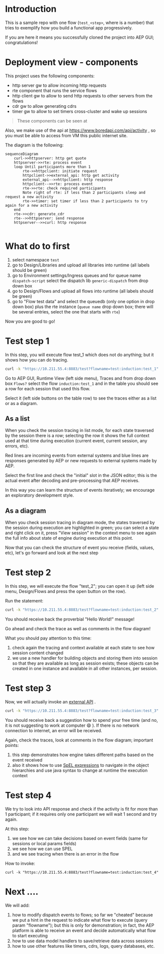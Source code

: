 # Introduction

This is a sample repo with one flow (`test_<step>`, where <step> is a number) that tries to exemplify how you build a functional app progressively. 

If you are here it means you successfully cloned the project into AEP GUI; congratulations!

# Deployment view - components

This project uses the following components:

- http server gw to allow incoming http requests
- rte component that runs the service flows 
- http client gw to allow to send http requests to other servers from the flows 
- cdr gw to allow generating cdrs 
- timer gw to allow to set timers cross-cluster and wake up sessions 

> These components can be seen at 

Also, we make use of the api at https://www.boredapi.com/api/activity , so you must be able to access from VM this public internet site.

The diagram is the following:

```
sequenceDiagram
    curl->>httpserver: http get quote
    httpserver->>rte: process event
    loop Until participants more than 1
        rte->>httpclient: initiate request
        httpclient->>external_api: http get activity
        external_api-->>httpclient: http response
        httpclient-->>rte: process event 
        rte->>rte: check required participants
        Note right of rte: if less than 2 participants sleep and request a new activity
        rte->>timer: set timer if less than 2 participants to try again for a new activity
    end
    rte->>cdr: generate_cdr
    rte-->>httpserver: send response
    httpserver-->>curl: http response


```

# What do to first

1. select namespace `test` 
2. go to Design/Libraries and upload all libraries into runtime (all labels should be green)
3. go to Environment settings/Ingress queues and for queue name `dispatch-script` select the dispatch lib `generic-dispatch` from drop down box
4. go to Design/Flows and upload all flows into runtime (all labels should be green)
5. go to "Flow test data"  and select the queuedb (only one option in drop down box) plus the rte instance (`queue name` drop down box; there will be several entries, select the one that starts with `rte`)

Now you are good to go! 

# Test step 1 

In this step, you will execute flow test_1 which does not do anything; but it shows how you can do tracing. 

```bash
curl -k "https://10.211.55.4:8883/test?flowname=test:induction:test_1"
```

Go to AEP GUI, Runtime View (left side menu), Traces and from drop down box `Flows?` select the flow `induction:test_1` and in the table you should see a row for each session that used this flow. 

Select it (left side buttons on the table row) to see the traces either as a list or as a diagram. 

## As a list

When you check the session tracing in list mode, for each state traversed by the session there is a row; selecting the row it shows the full context used at that time during execution (current event, current session, any errors, etc).

Red lines are incoming events from external systems and blue lines are responses generated by AEP or new requests to external systems made by AEP. 

Select the first line and check the "initial"  slot in the JSON editor; this is the actual event after decoding and pre-processing that AEP receives. 

In this way you can learn the structure of events iteratively; we encourage an exploratory development style. 

## As a diagram

When you check session tracing in diagram mode, the states traversed by the session during execution are highlighted in green; you can select a state and right click on it, press "View session" in the 
context menu to see again the full info about state of engine during execution at this point. 


Now that you can check the structure of event you receive (fields, values, etc), let's go forward and look at the next step

# Test step 2

In this step, we will execute the flow "test_2"; you can open it up (left side menu, Design/Flows and press the open button on the row). 

Run the statement:

```bash
curl -k "https://10.211.55.4:8883/test?flowname=test:induction:test_2"
```

You should receive back the proverbial "Hello World!" message! 

Go ahead and check the trace as well as comments in the flow diagram! 

What you should pay attention to this time:

1. check again the tracing and context available at each state to see how session content changed 
2. we use a new handler for building objects and storing them into session so that they are available as long as session exists; these objects can be created in one instance and available in all other instances, per session. 

# Test step 3

Now, we will actually invoke an [external API](https://www.boredapi.com/api/activity) . 

```bash
curl -k "https://10.211.55.4:8883/test?flowname=test:induction:test_3"
```

You should receive back a suggestion how to spend your free time (and no, it is not suggesting to work at computer :smile: ). If there is no network connection to internet, an error will be received. 

Again, check the traces, look at comments in the flow diagram; important points:

1. this step demonstrates how engine takes different paths based on the event received 
2. also it shows how to use [SpEL expressions](https://docs.spring.io/spring-framework/docs/3.0.x/reference/expressions.html) to navigate in the object hierarchies and use java syntax to change at runtime the execution context

# Test step 4

We try to look into API response and check if the activity is fit for more than 1 participant; if it requires only one participant
we will wait 1 second and try again. 

At this step:

1. we see how we can take decisions based on event fields (same for sessions or local params fields)
2. we see how we can use SPEL 
3. and we see tracing when there is an error in the flow 

How to invoke:

```shell
curl -k "https://10.211.55.4:8883/test?flowname=test:induction:test_4"
```


# Next ....

We will add:

1. how to modify dispatch events to flows; so far we "cheated" because we put a hint in the request to indicate what flow to execute (query param "flowname"); but this 
is only for demonstration; in fact, the AEP platform is able to receive an event and decide automatically what flow to start executing 
2. how to use data model handlers to save/retrieve data across sessions 
3. how to use other features like timers, cdrs, logs, query databases, etc. 

